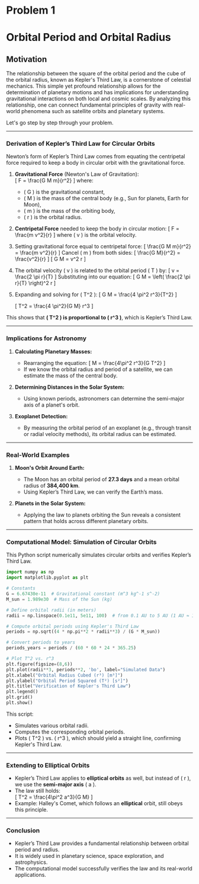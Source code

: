 # Problem 1

# Orbital Period and Orbital Radius

## Motivation

The relationship between the square of the orbital period and the cube of the orbital radius, known as Kepler's Third Law, is a cornerstone of celestial mechanics. This simple yet profound relationship allows for the determination of planetary motions and has implications for understanding gravitational interactions on both local and cosmic scales. By analyzing this relationship, one can connect fundamental principles of gravity with real-world phenomena such as satellite orbits and planetary systems.


Let's go step by step through your problem.

---

### **Derivation of Kepler’s Third Law for Circular Orbits**  

Newton’s form of Kepler’s Third Law comes from equating the centripetal force required to keep a body in circular orbit with the gravitational force.

1. **Gravitational Force** (Newton's Law of Gravitation):  
   \[
   F = \frac{G M m}{r^2}
   \]
   where:
   - \( G \) is the gravitational constant,
   - \( M \) is the mass of the central body (e.g., Sun for planets, Earth for Moon),
   - \( m \) is the mass of the orbiting body,
   - \( r \) is the orbital radius.

2. **Centripetal Force** needed to keep the body in circular motion:
   \[
   F = \frac{m v^2}{r}
   \]
   where \( v \) is the orbital velocity.

3. Setting gravitational force equal to centripetal force:
   \[
   \frac{G M m}{r^2} = \frac{m v^2}{r}
   \]
   Cancel \( m \) from both sides:
   \[
   \frac{G M}{r^2} = \frac{v^2}{r}
   \]
   \[
   G M = v^2 r
   \]

4. The orbital velocity \( v \) is related to the orbital period \( T \) by:
   \[
   v = \frac{2 \pi r}{T}
   \]
   Substituting into our equation:
   \[
   G M = \left( \frac{2 \pi r}{T} \right)^2 r
   \]

5. Expanding and solving for \( T^2 \):
   \[
   G M = \frac{4 \pi^2 r^3}{T^2}
   \]

   \[
   T^2 = \frac{4 \pi^2}{G M} r^3
   \]

This shows that **\( T^2 \) is proportional to \( r^3 \)**, which is Kepler’s Third Law.

---

### **Implications for Astronomy**
1. **Calculating Planetary Masses:**  
   - Rearranging the equation:
     \[
     M = \frac{4\pi^2 r^3}{G T^2}
     \]
   - If we know the orbital radius and period of a satellite, we can estimate the mass of the central body.

2. **Determining Distances in the Solar System:**  
   - Using known periods, astronomers can determine the semi-major axis of a planet's orbit.

3. **Exoplanet Detection:**  
   - By measuring the orbital period of an exoplanet (e.g., through transit or radial velocity methods), its orbital radius can be estimated.

---

### **Real-World Examples**
1. **Moon's Orbit Around Earth:**  
   - The Moon has an orbital period of **27.3 days** and a mean orbital radius of **384,400 km**.
   - Using Kepler’s Third Law, we can verify the Earth’s mass.

2. **Planets in the Solar System:**  
   - Applying the law to planets orbiting the Sun reveals a consistent pattern that holds across different planetary orbits.

---

### **Computational Model: Simulation of Circular Orbits**

This Python script numerically simulates circular orbits and verifies Kepler’s Third Law.

```python
import numpy as np
import matplotlib.pyplot as plt

# Constants
G = 6.67430e-11  # Gravitational constant (m^3 kg^-1 s^-2)
M_sun = 1.989e30  # Mass of the Sun (kg)

# Define orbital radii (in meters)
radii = np.linspace(0.1e11, 5e11, 100)  # from 0.1 AU to 5 AU (1 AU ≈ 1.5e11 m)

# Compute orbital periods using Kepler's Third Law
periods = np.sqrt((4 * np.pi**2 * radii**3) / (G * M_sun))

# Convert periods to years
periods_years = periods / (60 * 60 * 24 * 365.25)

# Plot T^2 vs. r^3
plt.figure(figsize=(8,6))
plt.plot(radii**3, periods**2, 'bo', label="Simulated Data")
plt.xlabel("Orbital Radius Cubed (r³) [m³]")
plt.ylabel("Orbital Period Squared (T²) [s²]")
plt.title("Verification of Kepler's Third Law")
plt.legend()
plt.grid()
plt.show()
```

This script:
- Simulates various orbital radii.
- Computes the corresponding orbital periods.
- Plots \( T^2 \) vs. \( r^3 \), which should yield a straight line, confirming Kepler's Third Law.

---

### **Extending to Elliptical Orbits**
- Kepler’s Third Law applies to **elliptical orbits** as well, but instead of \( r \), we use the **semi-major axis** \( a \).
- The law still holds:  
  \[
  T^2 = \frac{4\pi^2 a^3}{G M}
  \]
- Example: Halley's Comet, which follows an **elliptical** orbit, still obeys this principle.

---

### **Conclusion**
- Kepler’s Third Law provides a fundamental relationship between orbital period and radius.
- It is widely used in planetary science, space exploration, and astrophysics.
- The computational model successfully verifies the law and its real-world applications.
